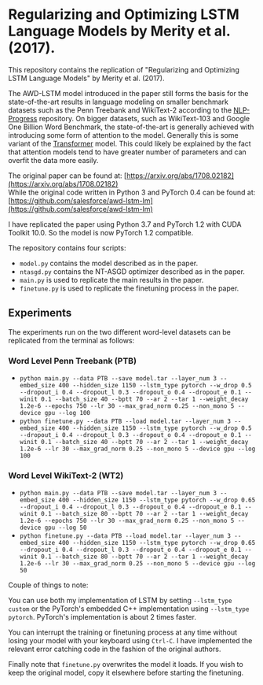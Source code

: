 # Regularizing and Optimizing LSTM Language Models by Merity et al. (2017).
This repository contains the replication of "Regularizing and Optimizing LSTM Language Models" by Merity et al. (2017).

The AWD-LSTM model introduced in the paper still forms the basis for the state-of-the-art results in language modeling on smaller benchmark datasets such as the Penn Treebank and WikiText-2 according to the [NLP-Progress](https://nlpprogress.com/english/language_modeling.html) repository. On bigger datasets, such as WikiText-103 and Google One Billion Word Benchmark, the state-of-the-art is generally achieved with introducing some form of attention to the model. Generally this is some variant of the [Transformer](https://arxiv.org/abs/1706.03762) model. This could likely be explained by the fact that attention models tend to have greater number of parameters and can overfit the data more easily. 

The original paper can be found at: [https://arxiv.org/abs/1708.02182](https://arxiv.org/abs/1708.02182)  
While the original code written in Python 3 and PyTorch 0.4 can be found at: [https://github.com/salesforce/awd-lstm-lm](https://github.com/salesforce/awd-lstm-lm)

I have replicated the paper using Python 3.7 and PyTorch 1.2 with CUDA Toolkit 10.0. So the model is now PyTorch 1.2 compatible.

The repository contains four scripts:

+ `model.py` contains the model described as in the paper.
+ `ntasgd.py` contains the NT-ASGD optimizer described as in the paper.
+ `main.py` is used to replicate the main results in the paper. 
+ `finetune.py` is used to replicate the finetuning process in the paper. 

## Experiments
The experiments run on the two different word-level datasets can be replicated from the terminal as follows: 

### Word Level Penn Treebank (PTB)
+ `python main.py --data PTB --save model.tar --layer_num 3 --embed_size 400 --hidden_size 1150 --lstm_type pytorch --w_drop 0.5 --dropout_i 0.4 --dropout_l 0.3 --dropout_o 0.4 --dropout_e 0.1 --winit 0.1 --batch_size 40 --bptt 70 --ar 2 --tar 1 --weight_decay 1.2e-6 --epochs 750 --lr 30 --max_grad_norm 0.25 --non_mono 5 --device gpu --log 100`
+ `python finetune.py --data PTB --load model.tar --layer_num 3 --embed_size 400 --hidden_size 1150 --lstm_type pytorch --w_drop 0.5 --dropout_i 0.4 --dropout_l 0.3 --dropout_o 0.4 --dropout_e 0.1 --winit 0.1 --batch_size 40 --bptt 70 --ar 2 --tar 1 --weight_decay 1.2e-6 --lr 30 --max_grad_norm 0.25 --non_mono 5 --device gpu --log 100`

### Word Level WikiText-2 (WT2)
+ `python main.py --data PTB --save model.tar --layer_num 3 --embed_size 400 --hidden_size 1150 --lstm_type pytorch --w_drop 0.65 --dropout_i 0.4 --dropout_l 0.3 --dropout_o 0.4 --dropout_e 0.1 --winit 0.1 --batch_size 80 --bptt 70 --ar 2 --tar 1 --weight_decay 1.2e-6 --epochs 750 --lr 30 --max_grad_norm 0.25 --non_mono 5 --device gpu --log 50`
+ `python finetune.py --data PTB --load model.tar --layer_num 3 --embed_size 400 --hidden_size 1150 --lstm_type pytorch --w_drop 0.65 --dropout_i 0.4 --dropout_l 0.3 --dropout_o 0.4 --dropout_e 0.1 --winit 0.1 --batch_size 80 --bptt 70 --ar 2 --tar 1 --weight_decay 1.2e-6 --lr 30 --max_grad_norm 0.25 --non_mono 5 --device gpu --log 50`

Couple of things to note:

You can use both my implementation of LSTM by setting `--lstm_type custom` or the PyTorch's embedded C++ implementation using `--lstm_type pytorch`. PyTorch's implementation is about 2 times faster.

You can interrupt the training or finetuning process at any time without losing your model with your keyboard using `Ctrl-C`. I have implemented the relevant error catching code in the fashion of the original authors.

Finally note that `finetune.py` overwrites the model it loads. If you wish to keep the original model, copy it elsewhere before starting the finetuning. 
